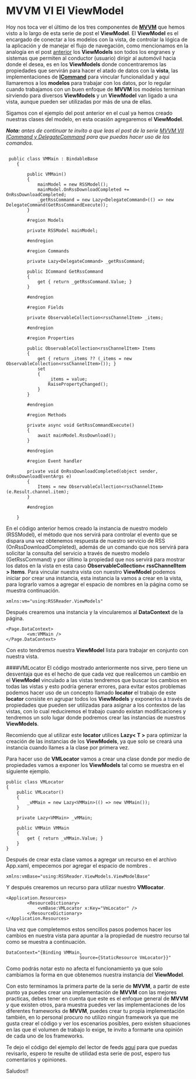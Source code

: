 # MVVM VI El ViewModel
Hoy nos toca ver el último de los tres componentes de [**MVVM**](https://saturninopimentel.com/tag/mvvm/) que hemos visto a lo largo de esta serie de post el **ViewModel**.
El **ViewModel** es el encargado de conectar a los modelos con la vista, de controlar la lógica de la aplicación y de manejar el flujo de navegación, como mencionamos en la analogía en el post [anterior](https://saturninopimentel.com/mvvm-v-el-modelo/) los **ViewModels** son todos los engranes y sistemas que permiten al conductor (usuario) dirigir al automóvil hacia donde el desea, es en los **ViewModels** donde concentraremos las propiedades que servirán para hacer el atado de datos con la **vista**, las implementaciones de [**ICommand**](https://saturninopimentel.com/mvvm-vii-icommand-y-delegatecommand/) para vincular funcionalidad y aquí llamaremos a los **modelos** para trabajar con los datos, por lo regular cuando trabajamos con un buen enfoque de **MVVM** los modelos terminan sirviendo para diversos **ViewModels** y un **ViewModel** van ligado a una vista, aunque pueden ser utilizadas por más de una de ellas.

Sigamos con el ejemplo del post anterior en el cual ya hemos creado nuestras clases del modelo, en esta ocasión agregaremos el **ViewModel**.

***Nota:** antes de continuar te invito a que leas el post de la serie [MVVM VII ICommand y DelegateCommand](https://saturninopimentel.com/mvvm-vii-icommand-y-delegatecommand/) para que puedas hacer uso de los comandos.*

```language-csharp

 public class VMMain : BindableBase
    {

        public VMMain()
        {
            mainModel = new RSSModel();
            mainModel.OnRssDownloadCompleted += OnRssDownloadCompleted;
            _getRssCommand = new Lazy<DelegateCommand>(() => new DelegateCommand(GetRssCommandExecute));
        }

        #region Models

        private RSSModel mainModel;

        #endregion

        #region Commands

        private Lazy<DelegateCommand> _getRssCommand;

        public ICommand GetRssCommand
        {
            get { return _getRssCommand.Value; }
        }

        #endregion

        #region Fields

        private ObservableCollection<rssChannelItem> _items;

        #endregion

        #region Properties

        public ObservableCollection<rssChannelItem> Items
        {
            get { return _items ?? (_items = new ObservableCollection<rssChannelItem>()); }
            set
            {
                _items = value;
                RaisePropertyChanged();
            }
        }

        #endregion

        #region Methods

        private async void GetRssCommandExecute()
        {
            await mainModel.RssDownload();
        }

        #endregion

        #region Event handler

        private void OnRssDownloadCompleted(object sender, OnRssDownloadEventArgs e)
        {
            Items = new ObservableCollection<rssChannelItem>(e.Result.channel.item);
        }

        #endregion

    }
```
En el código anterior hemos creado la instancia de nuestro modelo (RSSModel), el método que nos servirá para controlar el evento que se dispara una vez obtenemos respuesta de nuestro servicio de RSS (OnRssDownloadCompleted), además de un comando que nos servirá para solicitar la consulta del servicio a través de nuestro modelo (GetRssCommand) y por último la propiedad que nos servirá para mostrar los datos en la vista en esta caso **ObservableCollection< rssChannelItem > Items**. 
Para vincular nuestra vista con nuestro **ViewModel** podemos iniciar por crear una instancia, esta instancia la vamos a crear en la vista, para lograrlo vamos a agregar el espacio de nombres en la página como se muestra continuación.
```language-xaml
xmlns:vm="using:RSSReader.ViewModels"
```
Después crearemos una instancia y la vincularemos al **DataContext** de la página.
```language-xaml
<Page.DataContext>
        <vm:VMMain />
</Page.DataContext>
```
Con esto tendremos nuestra **ViewModel** lista para trabajar en conjunto con nuestra vista.

####VMLocator
El código mostrado anteriormente nos sirve, pero tiene un desventaja que es el hecho de que cada vez que realicemos un cambio en el **ViewModel** vinculado a las vistas tendremos que buscar los cambios en todas las vistas y esto podría generar errores, para evitar estos problemas podemos hacer uso de un concepto llamado **locator** el trabajo de este **locator** consiste en agrupar todos los **ViewModels** y exponerlos a través de propiedades que pueden ser utilizadas para asignar a los contextos de las vistas, con lo cual reduciremos el trabajo cuando existan modificaciones y tendremos un solo lugar donde podremos crear las instancias de nuestros **ViewModels**.

Recomiendo que al utilizar este **locator** utilices **Lazy< T >** para optimizar la creación de las instancias de los **ViewModels**, ya que solo se creará una instancia cuando llames a la clase por primera vez.

Para hacer uso de **VMLocator** vamos a crear una clase donde por medio de propiedades vamos a exponer los **ViewModels** tal como se muestra en el siguiente ejemplo.

```language-csharp
public class VMLocator
{
    public VMLocator()
    {
        _vMMain = new Lazy<VMMain>(() => new VMMain());
    }

    private Lazy<VMMain> _vMMain;

    public VMMain VMMain
    {
        get { return _vMMain.Value; }
    }
}
```
Después de crear esta clase vamos a agregar un recurso en el archivo App.xaml, empecemos por agregar el espacio de nombres .
```language-chsarp
xmlns:vmBase="using:RSSReader.ViewModels.ViewModelBase"
```
Y después crearemos un recurso para utilizar nuestro **VMlocator**.
```language-xaml
<Application.Resources>
        <ResourceDictionary>
            <vmBase:VMLocator x:Key="VmLocator" />
        </ResourceDictionary>
</Application.Resources>
```
Una vez que completemos estos sencillos pasos podemos hacer los cambios en nuestra vista para apuntar a la propiedad de nuestro recurso tal como se muestra a continuación.
```language-csharp
DataContext="{Binding VMMain,
                            Source={StaticResource VmLocator}}"
```
Como podrás notar esto no afecta el funcionamiento ya que solo cambiamos la forma en que obtenemos nuestra instancia del **ViewModel**.

Con esto terminamos la primera parte de la serie de **MVVM**, a partir de este punto ya puedes crear una implementación de **MVVM** con las mejores practicas, debes tener en cuenta que este es el enfoque general de **MVVM** y que existen otros, para muestra puedes ver las implementaciones de los diferentes frameworks de **MVVM**, puedes crear tu propia implementación también, en lo personal procuro no utilizo ningún framework ya que me gusta crear el código y ver los escenarios posibles, pero existen situaciones en las que el volumen de trabajo lo exige, te invito a formarte una opinión de cada uno de los frameworks.

Te dejo el código del ejemplo del lector de feeds [aquí](https://github.com/Satur01/RSSReader) para que puedas revisarlo, espero te resulte de utilidad esta serie de post, espero tus comentarios y opiniones.

Saludos!!
